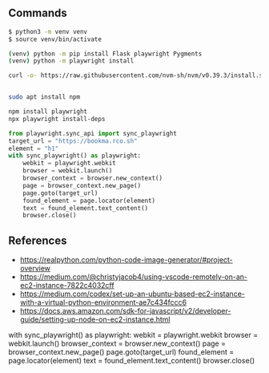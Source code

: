 
## Commands

```sh
$ python3 -m venv venv
$ source venv/bin/activate

(venv) python -m pip install Flask playwright Pygments
(venv) python -m playwright install

```

```sh
curl -o- https://raw.githubusercontent.com/nvm-sh/nvm/v0.39.3/install.sh | bash


sudo apt install npm

npm install playwright
npx playwright install-deps

```

```python
from playwright.sync_api import sync_playwright
target_url = "https://bookma.rco.sh"
element = "h1"
with sync_playwright() as playwright:
    webkit = playwright.webkit
    browser = webkit.launch()
    browser_context = browser.new_context()
    page = browser_context.new_page()
    page.goto(target_url)
    found_element = page.locator(element)
    text = found_element.text_content()
    browser.close()
```

## References

- https://realpython.com/python-code-image-generator/#project-overview
- https://medium.com/@christyjacob4/using-vscode-remotely-on-an-ec2-instance-7822c4032cff
- https://medium.com/codex/set-up-an-ubuntu-based-ec2-instance-with-a-virtual-python-environment-ae7c434fccc6
- https://docs.aws.amazon.com/sdk-for-javascript/v2/developer-guide/setting-up-node-on-ec2-instance.html


with sync_playwright() as playwright:
        webkit = playwright.webkit
        browser = webkit.launch()
        browser_context = browser.new_context()
        page = browser_context.new_page()
        page.goto(target_url)
        found_element = page.locator(element)
        text = found_element.text_content()
        browser.close()